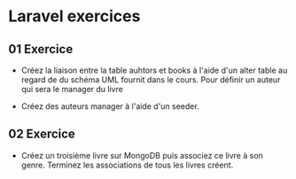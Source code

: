 # Laravel exercices

## 01 Exercice

- Créez la liaison entre la table auhtors et books à l'aide d'un alter table au regard de du schéma UML fournit dans le cours. Pour définir un auteur qui sera le manager du livre

- Créez des auteurs manager à l'aide d'un seeder.

## 02 Exercice 

- Créez un troisième livre sur MongoDB puis associez ce livre à son genre. Terminez les associations de tous les livres créent.